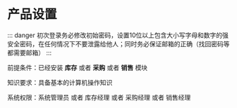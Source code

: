 # 产品设置

::: danger
初次登录务必修改初始密码，设置10位以上包含大小写字母和数字的强安全密码，在任何情况下不要泄露给他人；同时务必保证邮箱的正确（找回密码等都需要邮箱）
:::

前提条件：已经安装 **库存** 或者 **采购** 或者 **销售** 模块

知识要求：具备基本的计算机操作知识

系统权限：系统管理员 或者 库存经理  或者 采购经理 或者 销售经理

